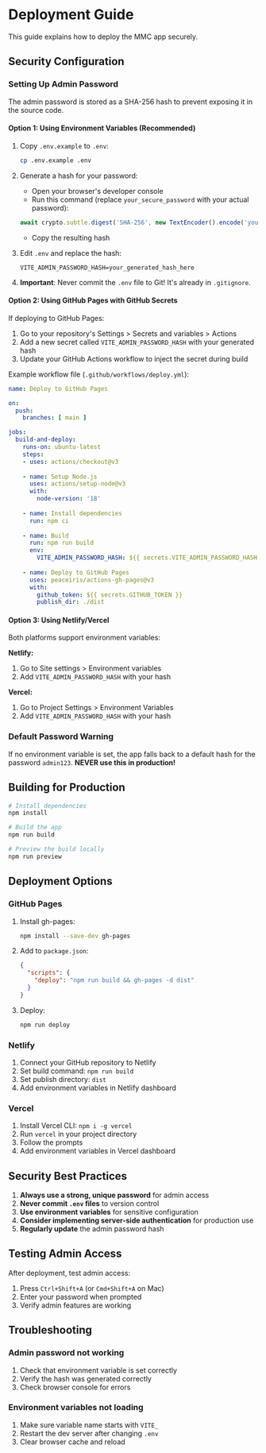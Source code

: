 # Deployment Guide

This guide explains how to deploy the MMC app securely.

## Security Configuration

### Setting Up Admin Password

The admin password is stored as a SHA-256 hash to prevent exposing it in the source code.

#### Option 1: Using Environment Variables (Recommended)

1. Copy `.env.example` to `.env`:
   ```bash
   cp .env.example .env
   ```

2. Generate a hash for your password:
   - Open your browser's developer console
   - Run this command (replace `your_secure_password` with your actual password):
   ```javascript
   await crypto.subtle.digest('SHA-256', new TextEncoder().encode('your_secure_password')).then(buf => Array.from(new Uint8Array(buf)).map(b => b.toString(16).padStart(2, '0')).join(''))
   ```
   - Copy the resulting hash

3. Edit `.env` and replace the hash:
   ```
   VITE_ADMIN_PASSWORD_HASH=your_generated_hash_here
   ```

4. **Important**: Never commit the `.env` file to Git! It's already in `.gitignore`.

#### Option 2: Using GitHub Pages with GitHub Secrets

If deploying to GitHub Pages:

1. Go to your repository's Settings > Secrets and variables > Actions
2. Add a new secret called `VITE_ADMIN_PASSWORD_HASH` with your generated hash
3. Update your GitHub Actions workflow to inject the secret during build

Example workflow file (`.github/workflows/deploy.yml`):
```yaml
name: Deploy to GitHub Pages

on:
  push:
    branches: [ main ]

jobs:
  build-and-deploy:
    runs-on: ubuntu-latest
    steps:
    - uses: actions/checkout@v3
    
    - name: Setup Node.js
      uses: actions/setup-node@v3
      with:
        node-version: '18'
        
    - name: Install dependencies
      run: npm ci
      
    - name: Build
      run: npm run build
      env:
        VITE_ADMIN_PASSWORD_HASH: ${{ secrets.VITE_ADMIN_PASSWORD_HASH }}
        
    - name: Deploy to GitHub Pages
      uses: peaceiris/actions-gh-pages@v3
      with:
        github_token: ${{ secrets.GITHUB_TOKEN }}
        publish_dir: ./dist
```

#### Option 3: Using Netlify/Vercel

Both platforms support environment variables:

**Netlify:**
1. Go to Site settings > Environment variables
2. Add `VITE_ADMIN_PASSWORD_HASH` with your hash

**Vercel:**
1. Go to Project Settings > Environment Variables
2. Add `VITE_ADMIN_PASSWORD_HASH` with your hash

### Default Password Warning

If no environment variable is set, the app falls back to a default hash for the password `admin123`. **NEVER use this in production!**

## Building for Production

```bash
# Install dependencies
npm install

# Build the app
npm run build

# Preview the build locally
npm run preview
```

## Deployment Options

### GitHub Pages

1. Install gh-pages:
   ```bash
   npm install --save-dev gh-pages
   ```

2. Add to `package.json`:
   ```json
   {
     "scripts": {
       "deploy": "npm run build && gh-pages -d dist"
     }
   }
   ```

3. Deploy:
   ```bash
   npm run deploy
   ```

### Netlify

1. Connect your GitHub repository to Netlify
2. Set build command: `npm run build`
3. Set publish directory: `dist`
4. Add environment variables in Netlify dashboard

### Vercel

1. Install Vercel CLI: `npm i -g vercel`
2. Run `vercel` in your project directory
3. Follow the prompts
4. Add environment variables in Vercel dashboard

## Security Best Practices

1. **Always use a strong, unique password** for admin access
2. **Never commit `.env` files** to version control
3. **Use environment variables** for sensitive configuration
4. **Consider implementing server-side authentication** for production use
5. **Regularly update** the admin password hash

## Testing Admin Access

After deployment, test admin access:

1. Press `Ctrl+Shift+A` (or `Cmd+Shift+A` on Mac)
2. Enter your password when prompted
3. Verify admin features are working

## Troubleshooting

### Admin password not working

1. Check that environment variable is set correctly
2. Verify the hash was generated correctly
3. Check browser console for errors

### Environment variables not loading

1. Make sure variable name starts with `VITE_`
2. Restart the dev server after changing `.env`
3. Clear browser cache and reload